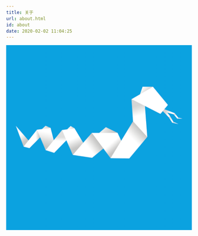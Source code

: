 ```yaml
---
title: 关于
url: about.html
id: about
date: 2020-02-02 11:04:25
---
```


![Papersnake](/images/Papersnake.png)